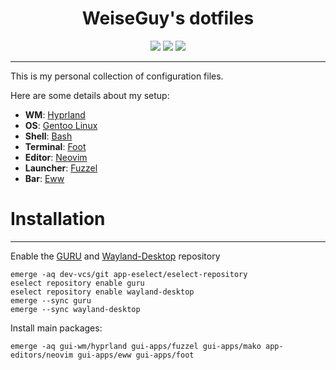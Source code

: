 <!--<div align="center">
<img width="80%" src="/assets/banner.png">
</div>-->

<div align="center">
  <p></p>
  <h1 align="center">WeiseGuy's dotfiles</h1>
  <img src="https://img.shields.io/github/last-commit/weiseguy1/dotfiles?color=E0E2E4&style=for-the-badge">
  <img src="https://img.shields.io/github/repo-size/weiseguy1/dotfiles?color=E0E2E4&style=for-the-badge">
  <img src="https://img.shields.io/github/stars/weiseguy1/dotfiles?color=E0E2E4&style=for-the-badge">
</div>

---

This is my personal collection of configuration files.

Here are some details about my setup:

+ **WM**: [Hyprland](https://hyprland.org/)
+ **OS**: [Gentoo Linux](https://gentoo.org/)
+ **Shell**: [Bash](https://gnu.org/software/bash/)
+ **Terminal**: [Foot](https://codeberg.org/dnkl/foot)
+ **Editor**: [Neovim](https://neovim.io/)
+ **Launcher**: [Fuzzel](https://codeberg.org/dnkl/fuzzel)
+ **Bar**: [Eww](https://github.com/elkowar/eww)


# Installation
---

Enable the [GURU](https://wiki.gentoo.org/wiki/Project:GURU/Information_for_End_Users) and [Wayland-Desktop](https://github.com/bsd-ac/wayland-desktop) repository
```
emerge -aq dev-vcs/git app-eselect/eselect-repository
eselect repository enable guru
eselect repository enable wayland-desktop
emerge --sync guru
emerge --sync wayland-desktop
```

Install main packages:
```
emerge -aq gui-wm/hyprland gui-apps/fuzzel gui-apps/mako app-editors/neovim gui-apps/eww gui-apps/foot
```
